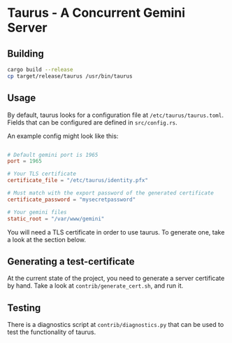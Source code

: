 # Taurus - A Concurrent Gemini Server

## Building

```sh
cargo build --release
cp target/release/taurus /usr/bin/taurus
```

## Usage

By default, taurus looks for a configuration file at `/etc/taurus/taurus.toml`. Fields that can be configured are defined in `src/config.rs`.

An example config might look like this:

```toml

# Default gemini port is 1965
port = 1965

# Your TLS certificate
certificate_file = "/etc/taurus/identity.pfx"

# Must match with the export password of the generated certificate
certificate_password = "mysecretpassword"

# Your gemini files
static_root = "/var/www/gemini"
```

You will need a TLS certificate in order to use taurus. To generate one, take a look at the section below.

## Generating a test-certificate

At the current state of the project, you need to generate a server certificate by hand. Take a look at `contrib/generate_cert.sh`, and run it.

## Testing

There is a diagnostics script at `contrib/diagnostics.py` that can be used to test the functionality of taurus.
